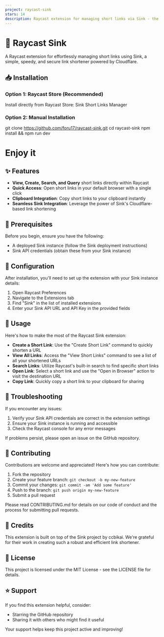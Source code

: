 ```yaml
---
project: raycast-sink
stars: 14
description: Raycast extension for managing short links via Sink - the Cloudflare-powered link shortener. Create, edit, and manage short URLs efficiently from your Mac command bar.
---
```


🚀 Raycast Sink
===============

A Raycast extension for effortlessly managing short links using Sink, a simple, speedy, and secure link shortener powered by Cloudflare.

📥 Installation
---------------

### Option 1: Raycast Store (Recommended)

Install directly from Raycast Store: Sink Short Links Manager

### Option 2: Manual Installation

git clone https://github.com/foru17/raycast-sink.git
cd raycast-sink
npm install && npm run dev
# Enjoy it

✨ Features
----------

-   **View, Create, Search, and Query** short links directly within Raycast
-   **Quick Access**: Open short links in your default browser with a single click
-   **Clipboard Integration**: Copy short links to your clipboard instantly
-   **Seamless Sink Integration**: Leverage the power of Sink's Cloudflare-based link shortening

📑 Prerequisites
----------------

Before you begin, ensure you have the following:

-   A deployed Sink instance (follow the Sink deployment instructions)
-   Sink API credentials (obtain these from your Sink instance)

🚦 Configuration
----------------

After installation, you'll need to set up the extension with your Sink instance details:

1.  Open Raycast Preferences
2.  Navigate to the Extensions tab
3.  Find "Sink" in the list of installed extensions
4.  Enter your Sink API URL and API Key in the provided fields

🎯 Usage
--------

Here's how to make the most of the Raycast Sink extension:

-   **Create a Short Link**: Use the "Create Short Link" command to quickly shorten a URL
-   **View All Links**: Access the "View Short Links" command to see a list of all your shortened URLs
-   **Search Links**: Utilize Raycast's built-in search to find specific short links
-   **Open Link**: Select a short link and use the "Open in Browser" action to visit the destination URL
-   **Copy Link**: Quickly copy a short link to your clipboard for sharing

🔧 Troubleshooting
------------------

If you encounter any issues:

1.  Verify your Sink API credentials are correct in the extension settings
2.  Ensure your Sink instance is running and accessible
3.  Check the Raycast console for any error messages

If problems persist, please open an issue on the GitHub repository.

👥 Contributing
---------------

Contributions are welcome and appreciated! Here's how you can contribute:

1.  Fork the repository
2.  Create your feature branch: `git checkout -b my-new-feature`
3.  Commit your changes: `git commit -am 'Add some feature'`
4.  Push to the branch: `git push origin my-new-feature`
5.  Submit a pull request

Please read CONTRIBUTING.md for details on our code of conduct and the process for submitting pull requests.

🙏 Credits
----------

This extension is built on top of the Sink project by ccbikai. We're grateful for their work in creating such a robust and efficient link shortener.

📄 License
----------

This project is licensed under the MIT License - see the LICENSE file for details.

⭐ Support
---------

If you find this extension helpful, consider:

-   Starring the GitHub repository
-   Sharing it with others who might find it useful

Your support helps keep this project active and improving!
